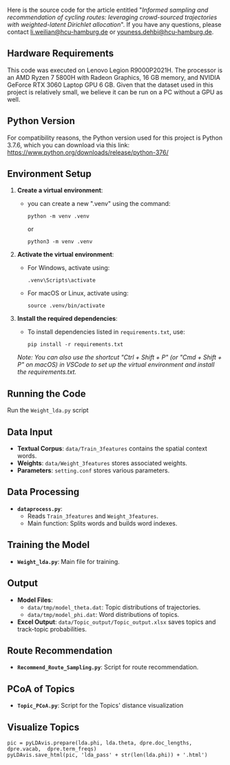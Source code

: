 Here is the source code for the article entitled "*Informed sampling and recommendation of cycling routes: leveraging crowd-sourced trajectories with weighted-latent Dirichlet allocation*". If you have any questions, please contact <li.weilian@hcu-hamburg.de> or <youness.dehbi@hcu-hamburg.de>.

## Hardware Requirements

This code was executed on Lenovo Legion R9000P2021H. The processor is an AMD Ryzen 7 5800H with Radeon Graphics, 16 GB memory, and NVIDIA GeForce RTX 3060 Laptop GPU 6 GB. Given that the dataset used in this project is relatively small, we believe it can be run on a PC without a GPU as well.

## Python Version

For compatibility reasons, the Python version used for this project is Python 3.7.6, which you can download via this link: https://www.python.org/downloads/release/python-376/

## Environment Setup

1. **Create a virtual environment**:

   - you can create a new ".venv" using the command:
     ```
     python -m venv .venv
     ```
     or
     ```
     python3 -m venv .venv
     ```

2. **Activate the virtual environment**:

   - For Windows, activate using:
     ```
     .venv\Scripts\activate
     ```
   - For macOS or Linux, activate using:
     ```
     source .venv/bin/activate
     ```

3. **Install the required dependencies**:

   - To install dependencies listed in `requirements.txt`, use:
     ```
     pip install -r requirements.txt
     ```

   *Note: You can also use the shortcut "Ctrl + Shift + P" (or "Cmd + Shift + P" on macOS) in VSCode to set up the virtual environment and install the requirements.txt.*

## Running the Code

Run the `Weight_lda.py` script

## Data Input

- **Textual Corpus**: `data/Train_3features` contains the spatial context words.
- **Weights**: `data/Weight_3features` stores associated weights.
- **Parameters**: `setting.conf` stores various parameters.

## Data Processing

- **`dataprocess.py`**:
  - Reads `Train_3features` and `Weight_3features`.
  - Main function: Splits words and builds word indexes.

## Training the Model

- **`Weight_lda.py`**: Main file for training.

## Output

- **Model Files**:
  - `data/tmp/model_theta.dat`: Topic distributions of trajectories.
  - `data/tmp/model_phi.dat`: Word distributions of topics.
- **Excel Output**: `data/Topic_output/Topic_output.xlsx` saves topics and track-topic probabilities.

## Route Recommendation

- **`Recommend_Route_Sampling.py`**: Script for route recommendation.

## PCoA of Topics

- **`Topic_PCoA.py`**: Script for the Topics' distance visualization

## Visualize Topics

```
pic = pyLDAvis.prepare(lda.phi, lda.theta, dpre.doc_lengths, dpre.vacab,  dpre.term_freqs)
pyLDAvis.save_html(pic, 'lda_pass' + str(len(lda.phi)) + '.html')
```




